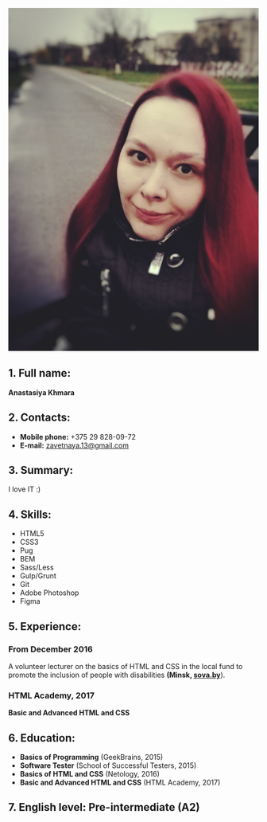 ![It's my photo](me.jpg)

## 1. Full name:

**Anastasiya Khmara**

## 2. Contacts:

* **Mobile phone:** +375 29 828-09-72 
* **E-mail:** zavetnaya.13@gmail.com

## 3. Summary: 

I love IT :) 

## 4. Skills: 

* HTML5
* CSS3
* Pug
* BEM
* Sass/Less
* Gulp/Grunt
* Git
* Adobe Photoshop
* Figma

## 5. Experience:

### From December 2016

A volunteer lecturer on the basics of HTML and CSS in the local fund to promote the inclusion of people with disabilities **(Minsk, [sova.by](https://sova.by)**). 

### HTML Academy, 2017

**Basic and Advanced HTML and CSS**

## 6. Education:

* **Basics of Programming** (GeekBrains, 2015)
* **Software Tester** (School of Successful Testers, 2015)
* **Basics of HTML and CSS** (Netology, 2016)
* **Basic and Advanced HTML and CSS** (HTML Academy, 2017)

## 7. English level: Pre-intermediate (A2)